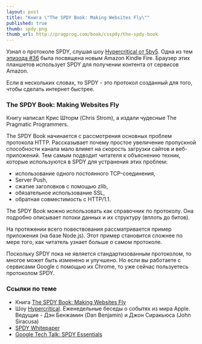 ```yaml
---
layout: post
title: "Книга \"The SPDY Book: Making Websites Fly\""
published: true
thumb: spdy.png
thumb_url: http://pragprog.com/book/csspdy/the-spdy-book
---
```


Узнал о  протоколе SPDY, слушая шоу [Hypercritical от 5by5](http://5by5.tv/hypercritical). Одна из тем [эпизода #36](http://5by5.tv/hypercritical/36) была посвящена новым Amazon Kindle Fire. Браузер этих планшетов использует SPDY для получении контента от сервисов Amazon.

Если в нескольких словах, то SPDY - это протокол созданный для того, чтобы сделать интернет быстрее.

### The SPDY Book: Making Websites Fly

Книгу написал Крис Шторм (Chris Strom), а издали чудесные The Pragmatic Programmers.

The SPDY Book начинается с рассмотрения основных проблем протокола HTTP. Рассказывает почему простое увеличение пропускной способности канала мало влияет на скорость загрузки сайтов и веб-приложений. Тем самым подводит читателя к объяснению техник, которые используются в SPDY для устранения этих проблем:

- использование одного постоянного TCP-соединения,
- Server Push,
- сжатие заголовков с помощью zlib,
- обязательное использование SSL,
- обратная совместимость с HTTP/1.1.

The SPDY Book можно использовать как справочник по протоколу. Она подробно описывает потоки данных и их структуру (вплоть до битов).

На протяжении всего повествования рассматривается пример приложения (на базе Node.js). Этот пример становится сложнее по мере того, как читатель узнает больше о самом протоколе.

Поскольку SPDY пока не является стандартизованным протоколом, то многое может быть изменено и улучшено. Но если вы работаете с сервисами Google с помощью их Chrome, то уже сейчас пользуетесь протоколом SPDY.

### Ссылки по теме

- Книга [The SPDY Book: Making Websites Fly](http://pragprog.com/book/csspdy/the-spdy-book)
- Шоу [Hypercritical](http://5by5.tv/hypercritical). Еженедельные беседы о событях из мира Apple. Ведущие - Дэн Бенжамин (Dan Benjamin) и Джон Сиракьюса (John Siracusa)
- [SPDY Whitepaper](http://www.chromium.org/spdy/spdy-whitepaper)
- [Google Tech Talk: SPDY Essentials](http://www.youtube.com/watch?v=TNBkxA313kk)